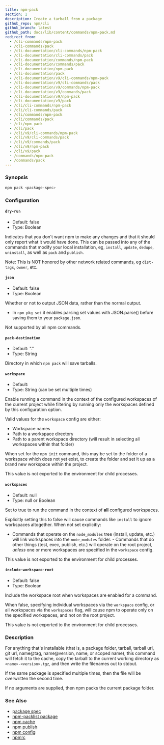 ```yaml
---
title: npm-pack
section: 1
description: Create a tarball from a package
github_repo: npm/cli
github_branch: latest
github_path: docs/lib/content/commands/npm-pack.md
redirect_from:
  - /cli-commands/npm-pack
  - /cli-commands/pack
  - /cli-documentation/cli-commands/npm-pack
  - /cli-documentation/cli-commands/pack
  - /cli-documentation/commands/npm-pack
  - /cli-documentation/commands/pack
  - /cli-documentation/npm-pack
  - /cli-documentation/pack
  - /cli-documentation/v9/cli-commands/npm-pack
  - /cli-documentation/v9/cli-commands/pack
  - /cli-documentation/v9/commands/npm-pack
  - /cli-documentation/v9/commands/pack
  - /cli-documentation/v9/npm-pack
  - /cli-documentation/v9/pack
  - /cli/cli-commands/npm-pack
  - /cli/cli-commands/pack
  - /cli/commands/npm-pack
  - /cli/commands/pack
  - /cli/npm-pack
  - /cli/pack
  - /cli/v9/cli-commands/npm-pack
  - /cli/v9/cli-commands/pack
  - /cli/v9/commands/pack
  - /cli/v9/npm-pack
  - /cli/v9/pack
  - /commands/npm-pack
  - /commands/pack
---
```


### Synopsis

```bash
npm pack <package-spec>
```

### Configuration

#### `dry-run`

* Default: false
* Type: Boolean

Indicates that you don't want npm to make any changes and that it should
only report what it would have done. This can be passed into any of the
commands that modify your local installation, eg, `install`, `update`,
`dedupe`, `uninstall`, as well as `pack` and `publish`.

Note: This is NOT honored by other network related commands, eg `dist-tags`,
`owner`, etc.

#### `json`

* Default: false
* Type: Boolean

Whether or not to output JSON data, rather than the normal output.

* In `npm pkg set` it enables parsing set values with JSON.parse() before
  saving them to your `package.json`.

Not supported by all npm commands.

#### `pack-destination`

* Default: "."
* Type: String

Directory in which `npm pack` will save tarballs.

#### `workspace`

* Default:
* Type: String (can be set multiple times)

Enable running a command in the context of the configured workspaces of the
current project while filtering by running only the workspaces defined by
this configuration option.

Valid values for the `workspace` config are either:

* Workspace names
* Path to a workspace directory
* Path to a parent workspace directory (will result in selecting all
  workspaces within that folder)

When set for the `npm init` command, this may be set to the folder of a
workspace which does not yet exist, to create the folder and set it up as a
brand new workspace within the project.

This value is not exported to the environment for child processes.

#### `workspaces`

* Default: null
* Type: null or Boolean

Set to true to run the command in the context of **all** configured
workspaces.

Explicitly setting this to false will cause commands like `install` to
ignore workspaces altogether. When not set explicitly:

- Commands that operate on the `node_modules` tree (install, update, etc.)
will link workspaces into the `node_modules` folder. - Commands that do
other things (test, exec, publish, etc.) will operate on the root project,
_unless_ one or more workspaces are specified in the `workspace` config.

This value is not exported to the environment for child processes.

#### `include-workspace-root`

* Default: false
* Type: Boolean

Include the workspace root when workspaces are enabled for a command.

When false, specifying individual workspaces via the `workspace` config, or
all workspaces via the `workspaces` flag, will cause npm to operate only on
the specified workspaces, and not on the root project.

This value is not exported to the environment for child processes.

### Description

For anything that's installable (that is, a package folder, tarball,
tarball url, git url, name@tag, name@version, name, or scoped name), this
command will fetch it to the cache, copy the tarball to the current working
directory as `<name>-<version>.tgz`, and then write the filenames out to
stdout.

If the same package is specified multiple times, then the file will be
overwritten the second time.

If no arguments are supplied, then npm packs the current package folder.

### See Also

* [package spec](/cli/v9/using-npm/package-spec)
* [npm-packlist package](http://npm.im/npm-packlist)
* [npm cache](/cli/v9/commands/npm-cache)
* [npm publish](/cli/v9/commands/npm-publish)
* [npm config](/cli/v9/commands/npm-config)
* [npmrc](/cli/v9/configuring-npm/npmrc)
